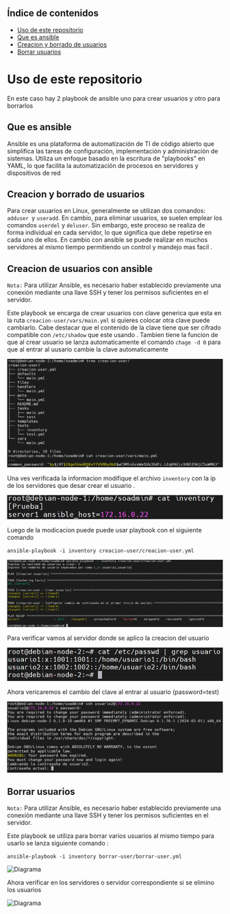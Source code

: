## Índice de contenidos
* [Uso de este repositorio](#item1)
* [Que es ansible](#item2)
* [Creacion y borrado de usuarios](#item3)
* [Borrar usuarios](#item4)


# Uso de este repositorio

En este caso hay 2 playbook de ansible uno para crear usuarios y otro para borrarlos

## Que es ansible

Ansible es una plataforma de automatización de TI de código abierto que simplifica las tareas de configuración, implementación y administración de sistemas. Utiliza un enfoque basado en la escritura de "playbooks" en YAML, lo que facilita la automatización de procesos en servidores y dispositivos de red

## Creacion y borrado de usuarios

Para crear usuarios en Linux, generalmente se utilizan dos comandos: `adduser `y `useradd`. En cambio, para eliminar usuarios, se suelen emplear los comandos `userdel` y `deluser`. Sin embargo, este proceso se realiza de forma individual en cada servidor, lo que significa que debe repetirse en cada uno de ellos. En cambio con ansible se puede realizar en muchos servidores al mismo tiempo permitiendo un control y mandejo mas facil .


## Creacion de usuarios con ansible

`Nota:` Para utilizar Ansible, es necesario haber establecido previamente una conexión mediante una llave SSH y tener los permisos suficientes en el servidor.

Este playbook se encarga de crear usuarios con clave generica que esta en la ruta `creacion-user/vars/main.yml` si quieres colocar otra clave puede cambiarlo. Cabe destacar que el contenido de la clave tiene que ser cifrado compatible con `/etc/shadow` que este usando . Tambien tiene la funcion de que al crear usuario se lanza automaticamente el comando `chage -d 0` para que al entrar al uusario cambie la clave automaticamente

![Diagrama](https://github.com/Andherson333333/Linux/blob/main/Creacion%20usuarios%20con%20ansible/imagenes/creacion-1.png)

Una ves verificada la informacion modifique el archivo `inventory` con la ip de los servidores que desar crear el usuario . 

![Diagrama](https://github.com/Andherson333333/Linux/blob/main/Creacion%20usuarios%20con%20ansible/imagenes/creacion-2.png)

Luego de la modicacion puede puede usar playbook con el siguiente comando

```
ansible-playbook -i inventory creacion-user/creacion-user.yml
```
![Diagrama](https://github.com/Andherson333333/Linux/blob/main/Creacion%20usuarios%20con%20ansible/imagenes/creacion-3.png)

Para verificar vamos al servidor donde se aplico la creacion del usuario

![Diagrama](https://github.com/Andherson333333/Linux/blob/main/Creacion%20usuarios%20con%20ansible/imagenes/verificacion-1.png)

Ahora vericaremos el cambio del clave al entrar al usuario (password=test)

![Diagrama](https://github.com/Andherson333333/Linux/blob/main/Creacion%20usuarios%20con%20ansible/imagenes/verificacion-2.png)

## Borrar usuarios

`Nota:` Para utilizar Ansible, es necesario haber establecido previamente una conexión mediante una llave SSH y tener los permisos suficientes en el servidor.

Este playbook se utiliza para borrar varios usuarios al mismo tiempo para usarlo se lanza siguiente comando :

```
ansible-playbook -i inventory borrar-user/borrar-user.yml
```
![Diagrama]()

Ahora verificar en los servidores o servidor correspondiente si se elimino los usuarios

![Diagrama]()







